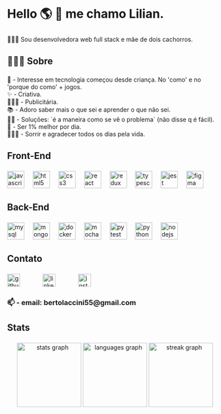 <h1 align="left">Hello 🌎 👋 me chamo Lilian.</h1>

###

<p align="left">🙋🏽‍♀️ Sou desenvolvedora web full stack e mãe de dois cachorros.</p>

###

<h2 align="left">👩🏽‍💻 Sobre</h2>

###

<p align="left">🎲 - Interesse em tecnologia começou desde criança. No 'como' e no 'porque do como' + jogos.<br>✨ - Criativa.<br>🤷🏽‍♀️ - Publicitária.<br>📚 - Adoro saber mais o que sei e aprender o que não sei.<br>🥷🏾 - Soluções: `é a maneira como se vê o problema` (não disse q é fácil).<br>🎯 -  Ser 1% melhor por dia.<br>🦸🏽‍♀️ - Sorrir e agradecer todos os dias pela vida.</p>

###

<h2 align="left">Front-End</h2>

###

<div align="left">
  <img src="https://cdn.jsdelivr.net/gh/devicons/devicon/icons/javascript/javascript-plain.svg" height="40" alt="javascript logo"  />
  <img width="12" />
  <img src="https://cdn.jsdelivr.net/gh/devicons/devicon/icons/html5/html5-original.svg" height="40" alt="html5 logo"  />
  <img width="12" />
  <img src="https://cdn.jsdelivr.net/gh/devicons/devicon/icons/css3/css3-original.svg" height="40" alt="css3 logo"  />
  <img width="12" />
  <img src="https://cdn.jsdelivr.net/gh/devicons/devicon/icons/react/react-original.svg" height="40" alt="react logo"  />
  <img width="12" />
  <img src="https://cdn.jsdelivr.net/gh/devicons/devicon/icons/redux/redux-original.svg" height="40" alt="redux logo"  />
  <img width="12" />
  <img src="https://cdn.jsdelivr.net/gh/devicons/devicon/icons/typescript/typescript-original.svg" height="40" alt="typescript logo"  />
  <img width="12" />
  <img src="https://cdn.jsdelivr.net/gh/devicons/devicon/icons/jest/jest-plain.svg" height="40" alt="jest logo"  />
  <img width="12" />
  <img src="https://cdn.jsdelivr.net/gh/devicons/devicon/icons/figma/figma-original.svg" height="40" alt="figma logo"  />
</div>

###

<h2 align="left">Back-End</h2>

###

<div align="left">
  <img src="https://cdn.jsdelivr.net/gh/devicons/devicon/icons/mysql/mysql-original.svg" height="40" alt="mysql logo"  />
  <img width="12" />
  <img src="https://cdn.jsdelivr.net/gh/devicons/devicon/icons/mongodb/mongodb-original.svg" height="40" alt="mongodb logo"  />
  <img width="12" />
  <img src="https://cdn.jsdelivr.net/gh/devicons/devicon/icons/docker/docker-original.svg" height="40" alt="docker logo"  />
  <img width="12" />
  <img src="https://cdn.jsdelivr.net/gh/devicons/devicon/icons/mocha/mocha-plain.svg" height="40" alt="mocha logo"  />
  <img width="12" />
  <img src="https://cdn.jsdelivr.net/gh/devicons/devicon/icons/pytest/pytest-original.svg" height="40" alt="pytest logo"  />
  <img width="12" />
  <img src="https://cdn.jsdelivr.net/gh/devicons/devicon/icons/python/python-original.svg" height="40" alt="python logo"  />
  <img width="12" />
  <img src="https://cdn.jsdelivr.net/gh/devicons/devicon/icons/nodejs/nodejs-original.svg" height="40" alt="nodejs logo"  />
</div>

###

<h2 align="left">Contato</h2>

###

<div align="left">
  <img src="https://skillicons.dev/icons?i=github" height="30" alt="github logo"  />
  <img width="45" />
  <img src="https://skillicons.dev/icons?i=linkedin" height="30" alt="linkedin logo"  />
  <img width="45" />
  <img src="https://skillicons.dev/icons?i=instagram" height="30" alt="instagram logo"  />
</div>

###

<h3 align="left">📫  - email: bertolaccini55@gmail.com</h3>

###

<h2 align="left">Stats</h2>

###

<div align="center">
  <img src="https://github-readme-stats.vercel.app/api?username=LiliBertolaccini&hide_title=false&hide_rank=false&show_icons=true&include_all_commits=true&count_private=true&disable_animations=false&theme=dracula&locale=en&hide_border=false&order=1" height="150" alt="stats graph"  />
  <img src="https://github-readme-stats.vercel.app/api/top-langs?username=LiliBertolaccini&locale=en&hide_title=false&layout=compact&card_width=320&langs_count=5&theme=dracula&hide_border=false&order=2" height="150" alt="languages graph"  />
  <img src="https://streak-stats.demolab.com?user=LiliBertolaccini&locale=en&mode=daily&theme=dracula&hide_border=false&border_radius=5&order=3" height="150" alt="streak graph"  />
</div>

###

